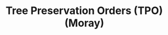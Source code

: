 ---
schema: default
title: Tree Preservation Orders (TPO) (Moray)
organization: Moray Council
notes: Tree Preservation Orders (TPO's) are served on potentially vulnerable trees which are of significant amenity value to the community as a whole, or trees of significant biodiversity value.
resources:

  - name: Tree Preservation Orders (TPO) (Moray) FEATURE LAYER
  - url: 
  - format: FEATURE LAYER

license: 
category:

  - Environment

  - Planning

  - Boundaries

  - Open Data


  - 

maintainer: Tim Wisniewski
maintainer_email: tim@timwis.com
---